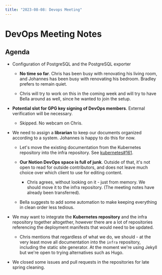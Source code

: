 ```yaml
---
title: "2023-08-08: Devops Meeting"
---
```


# DevOps Meeting Notes

## Agenda

- Configuration of PostgreSQL and the PostgreSQL exporter

  - **No time so far**. Chris has been busy with renovating his living room,
    and Johannes has been busy with renovating his bedroom. Bradley prefers to
    remain quiet.

  - Chris will try to work on this in the coming week and will try to have Bella
    around as well, since he wanted to join the setup.

- **Potential slot for GPG key signing of DevOps members**. External
  verification will be necessary.

  - Skipped. No webcam on Chris.

- We need to assign a **librarian** to keep our documents organized according to
  a system. Johannes is happy to do this for now.

  - Let's move the existing documentation from the Kubernetes repository into
    the infra repository. See
    [kubernetes#161](https://github.com/python-discord/kubernetes/issues/161).

  - **Our Notion DevOps space is full of junk**. Outside of that, it's not open
    to read for outside contributors, and does not leave much choice over which
    client to use for editing content.

    - Chris agrees, without looking on it - just from memory. We should move it
      to the infra repository. (The meeting notes have already been
      transferred).

  - Bella suggests to add some automation to make keeping everything in clean
    order less tedious.

- We may want to integrate the **Kubernetes repository** and the infra
  repository together altogether, however there are a lot of repositories
  referencing the deployment manifests that would need to be updated.

  - Chris mentions that regardless of what we do, we should - at the very least
    move all documentation into the `infra` repository, including the static
    site generator. At the moment we're using Jekyll but we're open to trying
    alternatives such as Hugo.

- We closed some issues and pull requests in the repositories for late spring
  cleaning.


<!-- vim: set textwidth=80 sw=2 ts=2 autoindent conceallevel=2: -->
